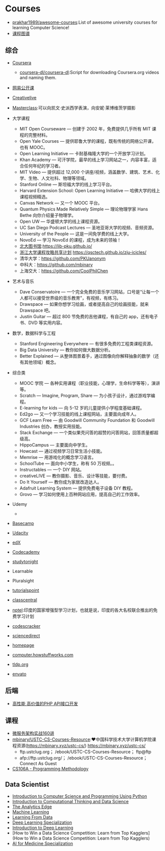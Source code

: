 # Courses

* [prakhar1989/awesome-courses](https://github.com/prakhar1989/awesome-courses):List of awesome university courses for learning Computer Science!
* [课程图谱](http://coursegraph.com/navigation/)

## 综合

* [Coursera](https://www.coursera.org/)
    - [coursera-dl/coursera-dl](https://github.com/coursera-dl/coursera-dl):Script for downloading Coursera.org videos and naming them.
* [网易公开课](https://study.163.com)
* [Creativelive](https://www.creativelive.com/)
* [Masterclass](https://www.masterclass.com/):可以向凯文·史派西学表演，向安妮·莱博维茨学摄影
* 大学课程
    - MIT Open Courseware — 创建于 2002 年，免费提供几乎所有 MIT 课程的完整材料。
    - Open Yale Courses — 提供耶鲁大学的课程，既有传统的网络公开课，也有 MOOC。
    - Open Learning Initiative — 卡耐基梅隆大学的一个开放学习计划。
    - Khan Academy — 可汗学院，最早的线上学习网站之一，内容丰富，适合任何年纪的学习者。
    - MIT Video — 提供超过 12,000 个讲座/视频，涵盖数学、建筑、艺术、化学、生物、人文社科、物理等领域。
    - Stanford Online — 斯坦福大学的线上学习平台。
    - Harvard Extension School: Open Learning Initiative — 哈佛大学的线上课程视频精选。
    - Canvas Network — 又一个 MOOC 平台。
    - Quantum Physics Made Relatively Simple — 理论物理学家 Hans Bethe 向你介绍量子物理学。
    - Open UW — 华盛顿大学的线上课程资源。
    - UC San Diego Podcast Lectures — 圣地亚哥大学的视频、音频资源。
    - University of the People — 这是一间免学费的线上大学。
    - NovoEd — 学习 NovoEd 的课程，成为未来的领袖！
    - [北大图书馆](https://github.com/lib-pku/libpku):https://lib-pku.github.io/
    - [浙江大学课程攻略共享计划](https://github.com/QSCTech/zju-icicles) https://qsctech.github.io/zju-icicles/
    - 清华大学：https://github.com/PKUanonym
    - 中科大：https://github.com/mbinary
    - 上海交大：https://github.com/CoolPhilChen
* 艺术与音乐
    - Dave Conservatoire — 一个完全免费的音乐学习网站，口号是“让每一个人都可以接受世界级的音乐教育”，有视频，有练习。
    - Drawspace — 如果你想学习绘画，或者提高自己的绘画技能，就来 Drawspace 吧。
    - Justin Guitar — 超过 800 节免费的吉他课程，有自己的 app，还有电子书、DVD 等实用内容。
* 数学，数据科学与工程
    - Stanford Engineering Everywhere — 有很多免费的工程类课程资源。
    - Big Data University — 教你如何做大数据分析。
    - Better Explained — 从整体图景着手，通过图像向你解释抽象的数学（还有其他领域）概念。
* 综合类
    - MOOC 学院 — 各种实用课程（职业技能，心理学，生命科学等等），演讲等。
    - Scratch — Imagine, Program, Share — 为小孩子设计，通过游戏学编程。
    - E-learning for kids — 向 5-12 岁的儿童提供小学程度基础课程。
    - Ed2go — 又一个学习技能的线上课程网站，主要面向成年人。
    - GCF Learn Free — 由 Goodwill Community Foundation 和 Goodwill Industries 创办，教授实用技能。
    - Stack Exchange — 一个类似果壳问答的超赞的问答网站，回答质量都超级高。
    - HippoCampus — 主要面向中学生。
    - Howcast — 通过视频学习日常生活小技能。
    - Memrise — 用游戏化的概念学习语言。
    - SchoolTube — 面向中小学生，称有 50 万视频。。
    - Instructables — 一个 DIY 网站。
    - creativeLIVE — 教你摄影、音乐、设计等技能，要付费。
    - Do It Yourself — 教你成为家居改造达人。
    - Adafruit Learning System — 提供免费电子设备 DIY 教程。
    - Grovo — 学习如何使用上百种网站应用，提高自己的工作效率。

* Udemy
    -  [](SaleWebDesign.Com)
* [Basecamp](https://basecamp.com)

* [Udacity](https://www.udacity.com/)
* [edX](https://www.edx.org/)
* [Codecademy](https://www.codecademy.com/)
* [studytonight](https://www.studytonight.com/)
* Learnable
* Pluralsight
* [tutorialspoint](https://www.tutorialspoint.com/index.htm)
* [classcentral](https://www.classcentral.com/)
* [nptel](https://nptel.ac.in/):印度的国家增强型学习计划，也就是说，印度的各大名校联合推出的免费学习计划
* [codescracker](link)
* [sciencedirect](link)
* [homepage](https://homepage.cs.uri.edu/faculty/wolfe/book/Readings/Reading01.htm)
* [computer.howstuffworks.com](link)
* [tldp.org](link)
* [envato](https://tutsplus.com)

## 后端

* [高性能 高价值的PHP API接口开发](https://coding.imooc.com/class/122.html)

## 课程

* [微服务架构实战160讲]()
* [mbinary/USTC-CS-Courses-Resource](https://github.com/mbinary/USTC-CS-Courses-Resource):❤️中国科学技术大学计算机学院课程资源(https://mbinary.xyz/ustc-cs/) https://mbinary.xyz/ustc-cs/
    - ftp.ustclug.org； /ebook/USTC-CS-Courses-Resource； ftp@ftp
    - afp://ftp.ustclug.org/； /ebook/USTC-CS-Courses-Resource； Connect As Guest
* [CS106A - Programming Methodology](http://web.stanford.edu/class/cs106a/index.html)

## Data Scientist

* [Introduction to Computer Science and Programming Using Python](https://www.edx.org/course/introduction-to-computer-science-and-programming-7)
* [Introduction to Computational Thinking and Data Science](https://www.edx.org/course/introduction-to-computational-thinking-and-data-4)
* [The Analytics Edge](https://www.edx.org/course/the-analytics-edge)
* [Machine Learning](https://www.coursera.org/learn/machine-learning)
* [Learning From Data](https://www.edx.org/course/learning-from-data-introductory-machine-learning)
* [Deep Learning Specialization](https://www.coursera.org/specializations/deep-learning)
* [Introduction to Deep Learning](https://www.coursera.org/learn/intro-to-deep-learning)
* [How to Win a Data Science Competition: Learn from Top Kagglers](How to Win a Data Science Competition: Learn from Top Kagglers)
* [AI for Medicine Specialization](https://www.coursera.org/specializations/ai-for-medicine)

